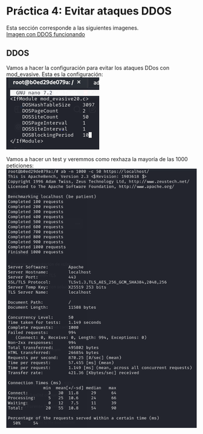# Práctica 4: Evitar ataques DDOS
Esta sección corresponde a las siguientes imagenes.  
[Imagen con DDOS funcionando](https://hub.docker.com/layers/marnajcoz/practicas/DDOS/images/sha256-9da81dbcec318a233ec84c19ccf4104f88468801e8140e328967cc216fbe16f1)  

## DDOS  
Vamos a hacer la configuración para evitar los ataques DDos con mod_evasive. Esta es la configuración:  
![IMG](https://github.com/marconajcoz/pps-1033563/blob/main/RA3/RA3_1/RA3_1_4/assets/10-ConfigurarDDos.PNG)  

Vamos a hacer un test y veremmos como rexhaza la mayoría de las 1000 peticiones:
![IMG](https://github.com/marconajcoz/pps-1033563/blob/main/RA3/RA3_1/RA3_1_4/assets/11-ApacheBloqueaDDos.PNG)
